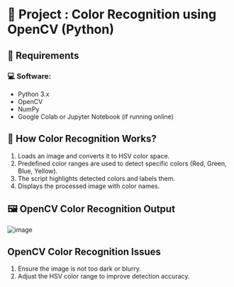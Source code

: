 # 🎯 Project : Color Recognition using OpenCV (Python)

## 📌 Requirements
### 💻 Software:
- Python 3.x
- OpenCV
- NumPy
- Google Colab or Jupyter Notebook (if running online)

## 🎯 How Color Recognition Works?
1. Loads an image and converts it to HSV color space.
2. Predefined color ranges are used to detect specific colors (Red, Green, Blue, Yellow).
3. The script highlights detected colors and labels them.
4. Displays the processed image with color names.

## 🖼️ OpenCV Color Recognition Output
![image](https://github.com/user-attachments/assets/288bdaef-860b-4b8e-bb0d-08fe5b061c9e)

## OpenCV Color Recognition Issues
1. Ensure the image is not too dark or blurry.
2. Adjust the HSV color range to improve detection accuracy.
